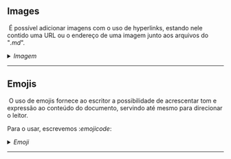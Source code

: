 ## Images
&nbsp;É possível adicionar imagens com o uso de hyperlinks, estando nele contido uma URL ou o endereço de uma imagem junto aos arquivos do "*.md*".
<details><summary><i>Imagem</i></summary>

>\!\[Água Viva\](https://static.scientificamerican.com/sciam/cache/file/B7E980C5-B182-4A2E-80369F2AC535EB35.jpg)
>
>![Água Viva](https://static.scientificamerican.com/sciam/cache/file/B7E980C5-B182-4A2E-80369F2AC535EB35.jpg)
</details>

***

## Emojis
&nbsp;O uso de emojis fornece ao escritor a possibilidade de acrescentar tom e expressão ao conteúdo do documento, servindo até mesmo para direcionar o leitor.

Para o usar, escrevemos :*emojicode*:
<details><summary><i>Emoji</i></summary>

>\:*parrot*\:
>
>🦜
</details>

***
